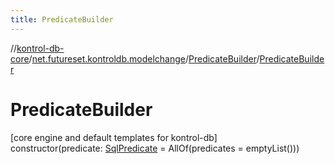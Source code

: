 ```yaml
---
title: PredicateBuilder
---
```

//[kontrol-db-core](../../../index.html)/[net.futureset.kontroldb.modelchange](../index.html)/[PredicateBuilder](index.html)/[PredicateBuilder](-predicate-builder.html)



# PredicateBuilder



[core engine and default templates for kontrol-db]\
constructor(predicate: [SqlPredicate](../-sql-predicate/index.html) = AllOf(predicates = emptyList()))




